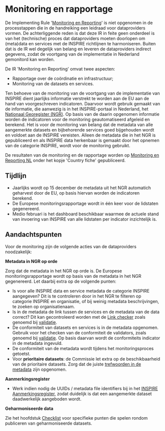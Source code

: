 # Monitoring en rapportage

De Implementing Rule '<a href="https://inspire.ec.europa.eu/monitoring-and-reporting/69" target="_blank">Monitoring en Reporting</a>' is niet opgenomen in de processtappen die in de handreiking een leidraad voor dataproviders vormen. De achterliggende reden is dat deze IR in feite geen onderdeel is van het (technische) proces dat dataproviders moeten doorlopen om (meta)data en services met de INSPIRE richtlijnen te harmoniseren. Buiten dat is de IR wel degelijk van belang en leveren de dataproviders indirect gegevens, zodat de voortgang van de implementatie in Nederland gemonitord kan worden.

De IR 'Monitoring en Reporting' omvat twee aspecten:
- Rapportage over de coördinatie en infrastructuur;
- Monitoring van de datasets en services.

Ten behoeve van de monitoring van de voortgang van de implementatie van INSPIRE dient jaarlijks informatie verstrekt te worden aan de EU aan de hand van voorgeschreven indicatoren. Daarvoor wordt gebruik gemaakt van de informatie, die aanwezig is in het INSPIRE-portaal in Nederland, het [Nationaal Georegister (NGR)](#nationaal-georegister). Op basis van de daarin opgenomen informatie worden de indicatoren voor de monitoring geautomatiseerd afgeleid en berekend. Het is voor de monitoring van belang dat de metadata van alle aangemerkte datasets en bijbehorende services goed bijgehouden wordt en voldoet aan de INSPIRE vereisten. Alleen de metadata die in het NGR is gepubliceerd en als INSPIRE data herkenbaar is gemaakt door het opnemen van de categorie INSPIRE, wordt voor de monitoring gebruikt. 

De resultaten van de monitoring en de rapportage worden op <a href="https://inspire.ec.europa.eu/mr/NL/69" target="_blank">Monitoring en Reporting NL</a> onder het kopje 'Country fiche' gepubliceerd.

## Tijdlijn

- Jaarlijks wordt op 15 december de metadata uit het NGR automatich geharvest door de EU, op basis hiervan worden de indicatoren berekend.
- De Europese monitoringsrapportage wordt in één keer voor de lidstaten gegenereerd.
- Medio februari is het dashboard beschikbaar waarmee de actuele stand van invoering van INSPIRE van alle lidstaten per indicator inzichtelijk is.

## Aandachtspunten

Voor de monitoring zijn de volgende acties van de dataproviders noodzakelijk:

**Metadata in NGR op orde**

Zorg dat de metadata in het NGR op orde is. De Europese monitoringsrapportage wordt op basis van de metadata in het NGR gegenereerd. Let daarbij extra op de volgende punten:
- Is voor alle INSPIRE data en service metadata de categorie INSPIRE aangegeven? Dit is te controleren door in het NGR te filteren op categorie INSPIRE en organisatie, of bij weinig metadata beschrijvingen, te zoeken op organisatienaam.
- Is in de metadata de link tussen de services en de metadata van de data correct? Dit kan gecontroleerd worden met de [Link checker](#link-checker) zoals genoemd bij [validatie](#validatie).
- De conformiteit van datasets en services is in de metadata opgenomen. Gebruik voor het checken van de conformiteit de validators, zoals genoemd bij [validatie](#validatie). Op basis daarvan wordt de conformiteits indicator in de metadata ingevuld.
- De conformiteit van de metadata wordt tijdens het monitoringsproces getoetst.
- Voor **prioritaire datasets**: de Commissie let extra op de beschikbaarheid van de prioritaire datasets. Zorg dat de juiste [trefwoorden in de metadata](#metadata-van-prioritaire-datasets) zijn opgenomen.


**Aanmerkingsregister**

- Werk indien nodig de UUIDs / metadata file identifiers bij in het <a href="https://inspireaanmerking.nl/" target="_blank">INSPIRE Aanmerkingsregister</a>, zodat duidelijk is dat een aangemerkte dataset daadwerkelijk aangeboden wordt.

**Geharmoniseerde data**

Zie het hoofdstuk [Checklist](#checklist) voor specifieke punten die spelen rondom publiceren van geharmoniseerde datasets.
